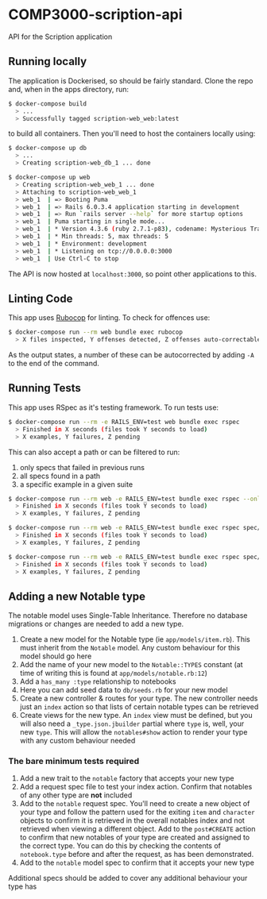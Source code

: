 # COMP3000-scription-api

API for the Scription application

## Running locally

The application is Dockerised, so should be fairly standard. Clone the repo and, when in the apps directory, run:

```bash
$ docker-compose build
  > ...
  > Successfully tagged scription-web_web:latest
```

to build all containers. Then you'll need to host the containers locally using:

```bash
$ docker-compose up db
  > ...
  > Creating scription-web_db_1 ... done

$ docker-compose up web
  > Creating scription-web_web_1 ... done
  > Attaching to scription-web_web_1
  > web_1  | => Booting Puma
  > web_1  | => Rails 6.0.3.4 application starting in development
  > web_1  | => Run `rails server --help` for more startup options
  > web_1  | Puma starting in single mode...
  > web_1  | * Version 4.3.6 (ruby 2.7.1-p83), codename: Mysterious Traveller
  > web_1  | * Min threads: 5, max threads: 5
  > web_1  | * Environment: development
  > web_1  | * Listening on tcp://0.0.0.0:3000
  > web_1  | Use Ctrl-C to stop
```

The API is now hosted at `localhost:3000`, so point other applications to this.

## Linting Code

This app uses [Rubocop](https://github.com/rubocop-hq/rubocop) for linting. To check for offences use:

```bash
$ docker-compose run --rm web bundle exec rubocop
  > X files inspected, Y offenses detected, Z offenses auto-correctable
```

As the output states, a number of these can be autocorrected by adding `-A` to the end of the command.

## Running Tests

This app uses RSpec as it's testing framework. To run tests use:

```bash
$ docker-compose run --rm -e RAILS_ENV=test web bundle exec rspec
  > Finished in X seconds (files took Y seconds to load)
  > X examples, Y failures, Z pending
```

This can also accept a path or can be filtered to run:

1. only specs that failed in previous runs
2. all specs found in a path
3. a specific example in a given suite

```bash
$ docker-compose run --rm web -e RAILS_ENV=test bundle exec rspec --only-failures
  > Finished in X seconds (files took Y seconds to load)
  > X examples, Y failures, Z pending

$ docker-compose run --rm web -e RAILS_ENV=test bundle exec rspec spec/requests
  > Finished in X seconds (files took Y seconds to load)
  > X examples, Y failures, Z pending

$ docker-compose run --rm web -e RAILS_ENV=test bundle exec rspec spec/requests/notebooks_spec.rb:19
  > Finished in X seconds (files took Y seconds to load)
  > X examples, Y failures, Z pending
```

## Adding a new Notable type

The notable model uses Single-Table Inheritance. Therefore no database migrations or changes are needed to add a new type.

1. Create a new model for the Notable type (ie `app/models/item.rb`). This must inherit from the `Notable` model. Any custom behaviour for this model should go here
2. Add the name of your new model to the `Notable::TYPES` constant (at time of writing this is found at `app/models/notable.rb:12`)
3. Add a `has_many :type` relationship to notebooks
4. Here you can add seed data to `db/seeds.rb` for your new model
5. Create a new controller & routes for your type. The new controller needs just an `index` action so that lists of certain notable types can be retrieved
6. Create views for the new type. An `index` view must be defined, but you will also need a `_type.json.jbuilder` partial where `type` is, well, your new `type`. This will allow the `notables#show` action to render your type with any custom behaviour needed

### The **bare minimum** tests required

1. Add a new trait to the `notable` factory that accepts your new type
2. Add a request spec file to test your index action. Confirm that notables of any other type are **not** included
3. Add to the `notable` request spec. You'll need to create a new object of your type and follow the pattern used for the exiting `item` and `character` objects to confirm it is retrieved in the overall notables index and not retrieved when viewing a different object. Add to the `post#CREATE` action to confirm that new notables of your type are created and assigned to the correct type. You can do this by checking the contents of `notebook.type` before and after the request, as has been demonstrated.
4. Add to the `notable` model spec to confirm that it accepts your new type

Additional specs should be added to cover any additional behaviour your type has
